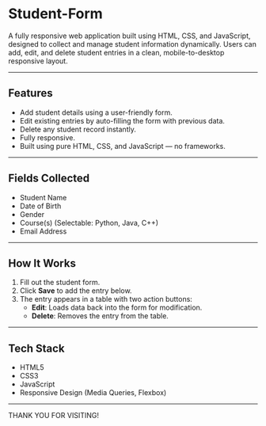 # Student-Form

A fully responsive web application built using HTML, CSS, and JavaScript, designed to collect and manage student information dynamically. Users can add, edit, and delete student entries in a clean, mobile-to-desktop responsive layout.

---

## Features

- Add student details using a user-friendly form.
- Edit existing entries by auto-filling the form with previous data.
- Delete any student record instantly.
- Fully responsive.
- Built using pure HTML, CSS, and JavaScript — no frameworks.

---

## Fields Collected

- Student Name  
- Date of Birth  
- Gender  
- Course(s) (Selectable: Python, Java, C++)  
- Email Address  

---

## How It Works

1. Fill out the student form.
2. Click **Save** to add the entry below.
3. The entry appears in a table with two action buttons:
   - **Edit**: Loads data back into the form for modification.
   - **Delete**: Removes the entry from the table.

---

## Tech Stack

- HTML5  
- CSS3  
- JavaScript   
- Responsive Design (Media Queries, Flexbox)

---

THANK YOU FOR VISITING!
